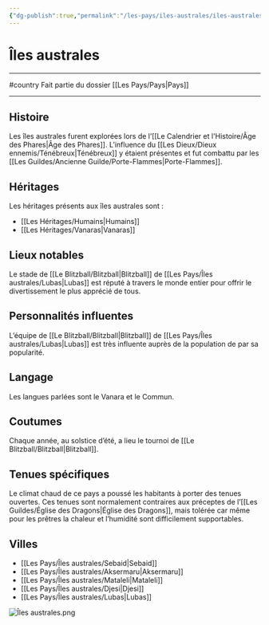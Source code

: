 ```yaml
---
{"dg-publish":true,"permalink":"/les-pays/iles-australes/iles-australes/"}
---
```


# Îles australes
---
#country
Fait partie du dossier [[Les Pays/Pays\|Pays]]

-------
## Histoire
Les îles australes furent explorées lors de l’[[Le Calendrier et l'Histoire/Âge des Phares\|Âge des Phares]]. L’influence du [[Les Dieux/Dieux ennemis/Ténébreux\|Ténébreux]] y étaient présentes et fut combattu par les [[Les Guildes/Ancienne Guilde/Porte-Flammes\|Porte-Flammes]].
## Héritages
Les héritages présents aux îles australes sont :
- [[Les Héritages/Humains\|Humains]]
- [[Les Héritages/Vanaras\|Vanaras]]
## Lieux notables
Le stade de [[Le Blitzball/Blitzball\|Blitzball]] de [[Les Pays/Îles australes/Lubas\|Lubas]] est réputé à travers le monde entier pour offrir le divertissement le plus apprécié de tous.
## Personnalités influentes
L’équipe de [[Le Blitzball/Blitzball\|Blitzball]] de [[Les Pays/Îles australes/Lubas\|Lubas]] est très influente auprès de la population de par sa popularité.
## Langage
Les langues parlées sont le Vanara et le Commun.
## Coutumes
Chaque année, au solstice d’été, a lieu le tournoi de [[Le Blitzball/Blitzball\|Blitzball]].
## Tenues spécifiques
Le climat chaud de ce pays a poussé les habitants à porter des tenues ouvertes. Ces tenues sont normalement contraires aux préceptes de l’[[Les Guildes/Église des Dragons\|Église des Dragons]], mais tolérée car même pour les prêtres la chaleur et l’humidité sont difficilement supportables.
## Villes
- [[Les Pays/Îles australes/Sebaid\|Sebaid]]
- [[Les Pays/Îles australes/Aksermaru\|Aksermaru]]
- [[Les Pays/Îles australes/Mataleli\|Mataleli]]
- [[Les Pays/Îles australes/Djesi\|Djesi]]
- [[Les Pays/Îles australes/Lubas\|Lubas]]

![Îles australes.png](/img/user/_Images/_Pays/%C3%8Eles%20australes.png)